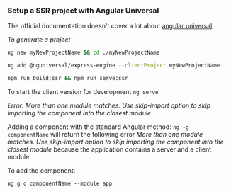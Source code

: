 
### Setup a SSR project with Angular Universal

The official documentation doesn't cover a lot about [angular universal](https://angular.io/guide/universal)

_To generate a project_

```bash
ng new myNewProjectName && cd ./myNewProjectName

ng add @nguniversal/express-engine --clientProject myNewProjectName

npm run build:ssr && npm run serve:ssr
```

To start the client version for development
`ng serve`

_Error: More than one module matches. Use skip-import option to skip importing the component into the closest module_

Adding a component with the standard Angular method: `ng -g componentName` will return the following error _More than one module matches. Use skip-import option to skip importing the component into the closest module_ because the application contains a server and a client module.

To add the component:

`ng g c componentName --module app`
